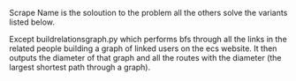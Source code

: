 Scrape Name is the soloution to the problem all the others solve the variants listed below.


Except buildrelationsgraph.py which performs bfs through all the links in the related people building a graph of linked users on the ecs website. It then outputs the diameter of that graph and all the routes with the diameter (the largest shortest path through a graph).
